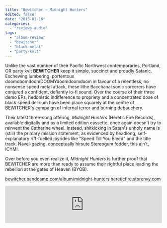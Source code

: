 ```yaml
---
title: "Bewitcher – Midnight Hunters"
edited: false
date: "2015-01-16"
categories:
  - "reviews-audio"
tags:
  - "album-review"
  - "bewitcher"
  - "black-metal"
  - "party-kvlt"
---
```


Unlike the vast number of their Pacific Northwest contemporaries, Portland, OR party kvlt **BEWITCHER** keep it simple, succinct and proudly Satanic. Eschewing lumbering, portentous doomdoomdoomDOOMYdoomdoomdoom in favour of a relentless, no nonsense speed metal attack, these lithe Bacchanal sonic sorcerers have conjured a confident, defiantly lo-fi sound. Over the course of their three demo EPs, hedonistic indifference to propriety and a concentrated dose of black speed delirium have been place squarely at the centre of BEWITCHER's campaign of infernal terror and burning debauchery.

Their latest three-song offering, _Midnight Hunters_ (Heretic Fire Records), available digitally and as a limited edition cassette, once again doesn't try to reinvent the Catherine wheel. Instead, shitkicking in Satan's unholy name is (still) the primary mission statement, as evidenced by headlong, self-explanatory riff-fuelled joyrides like "Speed Till You Bleed" and the title track. Navel-gazing, conceptually hirsute Stereogum fodder, this ain't, ICYMI.

Over before you even realize it, _Midnight Hunters_ is further proof that BEWITCHER are more than ready to assume their rightful place leading the rebellion at the gates of Heaven (BYOB).

[bewitcher.bandcamp.com/album/midnight-hunters](https://bewitcher.bandcamp.com/album/midnight-hunters) [hereticfire.storenvy.com](http://hereticfire.storenvy.com/)

<iframe style="border: 0; width: 100%; height: 120px;" src="https://bandcamp.com/EmbeddedPlayer/album=3652295643/size=large/bgcol=ffffff/linkcol=0687f5/tracklist=false/artwork=small/transparent=true/" width="300" height="150" seamless=""><a href="http://bewitcher.bandcamp.com/album/midnight-hunters">Midnight Hunters by Bewitcher</a></iframe>
